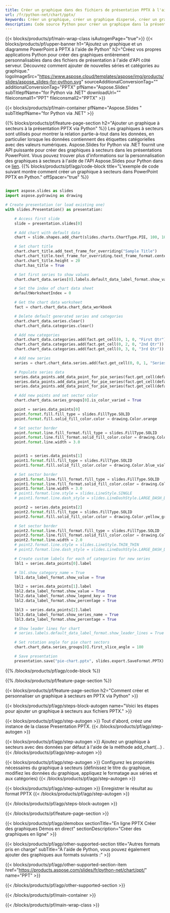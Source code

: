 ```yaml
---
title: Créer un graphique dans des fichiers de présentation PPTX à l'aide de Python
url: /fr/python-net/chart/pptx/
keywords: Créer un graphique, créer un graphique dispersé, créer un graphique à secteurs, créer un graphique en arborescence, créer un graphique boursier, créer un graphique en boîte et à moustaches, créer un graphique en histogramme, créer un graphique en entonnoir, un graphique en rayon de soleil, un graphique multicatégorie, une présentation PowerPoint, Python
description: Code source Python pour créer un graphique dans la présentation PPTX.
---
```


{{< blocks/products/pf/main-wrap-class isAutogenPage="true">}}
{{< blocks/products/pf/upper-banner h1="Ajoutez un graphique et un diagramme PowerPoint à PPTX à l'aide de Python" h2="Créez vos propres applications Python pour créer des graphiques entièrement personnalisables dans des fichiers de présentation à l'aide d'API côté serveur. Découvrez comment ajouter de nouvelles séries et catégories au graphique." logoImageSrc="https://www.aspose.cloud/templates/aspose/img/products/slides/aspose_slides-for-python.svg" sourceAdditionalConversionTag="" additionalConversionTag="PPTX" pfName="Aspose.Slides" subTitlepfName="for Python via .NET" downloadUrl="" fileiconsmall1="PPT" fileiconsmall2="PPTX" >}}

{{< blocks/products/pf/main-container pfName="Aspose.Slides " subTitlepfName="for Python via .NET" >}}

{{% blocks/products/pf/feature-page-section  h2="Ajouter un graphique à secteurs à la présentation PPTX via Python" %}}
Les graphiques à secteurs sont utilisés pour montrer la relation partie-à-tout dans les données, en particulier lorsque les données contiennent des étiquettes catégorielles avec des valeurs numériques. Aspose.Slides for Python via .NET fournit une API puissante pour créer des graphiques à secteurs dans les présentations PowerPoint. Vous pouvez trouver plus d'informations sur la personnalisation des graphiques à secteurs à l'aide de l'API Aspose.Slides pour Python dans ce [lien](https://docs.aspose.com/slides/python-net/pie-chart/).
{{% blocks/products/pf/agp/code-block title="L'exemple de code suivant montre comment créer un graphique à secteurs dans PowerPoint PPTX en Python." offSpacer="true" %}}

```py

import aspose.slides as slides
import aspose.pydrawing as drawing

# Create presentation (or load existing one) 
with slides.Presentation() as presentation:

    # Access first slide
    slide = presentation.slides[0]

    # Add chart with default data
    chart = slide.shapes.add_chart(slides.charts.ChartType.PIE, 100, 100, 400, 400)

    # Set chart title
    chart.chart_title.add_text_frame_for_overriding("Sample Title")
    chart.chart_title.text_frame_for_overriding.text_frame_format.center_text = slides.NullableBool(True)
    chart.chart_title.height = 20
    chart.has_title = True

    # Set first series to show values
    chart.chart_data.series[0].labels.default_data_label_format.show_value = True

    # Set the index of chart data sheet
    defaultWorksheetIndex = 0

    # Get the chart data worksheet
    fact = chart.chart_data.chart_data_workbook

    # Delete default generated series and categories
    chart.chart_data.series.clear()
    chart.chart_data.categories.clear()

    # Add new categories
    chart.chart_data.categories.add(fact.get_cell(0, 1, 0, "First Qtr"))
    chart.chart_data.categories.add(fact.get_cell(0, 2, 0, "2nd Qtr"))
    chart.chart_data.categories.add(fact.get_cell(0, 3, 0, "3rd Qtr"))

    # Add new series
    series = chart.chart_data.series.add(fact.get_cell(0, 0, 1, "Series 1"), chart.type)

    # Populate series data
    series.data_points.add_data_point_for_pie_series(fact.get_cell(defaultWorksheetIndex, 1, 1, 20))
    series.data_points.add_data_point_for_pie_series(fact.get_cell(defaultWorksheetIndex, 2, 1, 50))
    series.data_points.add_data_point_for_pie_series(fact.get_cell(defaultWorksheetIndex, 3, 1, 30))

    # Add new points and set sector color
    chart.chart_data.series_groups[0].is_color_varied = True

    point = series.data_points[0]
    point.format.fill.fill_type = slides.FillType.SOLID
    point.format.fill.solid_fill_color.color = drawing.Color.orange

    # Set sector border
    point.format.line.fill_format.fill_type = slides.FillType.SOLID
    point.format.line.fill_format.solid_fill_color.color = drawing.Color.gray
    point.format.line.width = 3.0


    point1 = series.data_points[1]
    point1.format.fill.fill_type = slides.FillType.SOLID
    point1.format.fill.solid_fill_color.color = drawing.Color.blue_violet

    # Set sector border
    point1.format.line.fill_format.fill_type = slides.FillType.SOLID
    point1.format.line.fill_format.solid_fill_color.color = drawing.Color.blue
    point1.format.line.width = 3.0
    # point1.format.line.style = slides.LineStyle.SINGLE
    # point1.format.line.dash_style = slides.LineDashStyle.LARGE_DASH_DOT

    point2 = series.data_points[2]
    point2.format.fill.fill_type = slides.FillType.SOLID
    point2.format.fill.solid_fill_color.color = drawing.Color.yellow_green

    # Set sector border
    point2.format.line.fill_format.fill_type = slides.FillType.SOLID
    point2.format.line.fill_format.solid_fill_color.color = drawing.Color.red
    point2.format.line.width = 2.0
    # point2.format.line.style = slides.LineStyle.THIN_THIN
    # point2.format.line.dash_style = slides.LineDashStyle.LARGE_DASH_DOT_DOT

    # Create custom labels for each of categories for new series
    lbl1 = series.data_points[0].label

    # lbl.show_category_name = True
    lbl1.data_label_format.show_value = True

    lbl2 = series.data_points[1].label
    lbl2.data_label_format.show_value = True
    lbl2.data_label_format.show_legend_key = True
    lbl2.data_label_format.show_percentage = True

    lbl3 = series.data_points[2].label
    lbl3.data_label_format.show_series_name = True
    lbl3.data_label_format.show_percentage = True

    # Show leader lines for chart
    # series.labels.default_data_label_format.show_leader_lines = True

    # Set rotation angle for pie chart sectors
    chart.chart_data.series_groups[0].first_slice_angle = 180

    # Save presentation
    presentation.save("pie-chart.pptx", slides.export.SaveFormat.PPTX)

```

{{% /blocks/products/pf/agp/code-block %}}

{{% /blocks/products/pf/feature-page-section %}}

{{< blocks/products/pf/feature-page-section  h2="Comment créer et personnaliser un graphique à secteurs en PPTX via Python" >}}

{{< blocks/products/pf/agp/steps-block-autogen name="Voici les étapes pour ajouter un graphique à secteurs aux fichiers PPTX." >}}

{{< blocks/products/pf/agp/step-autogen >}}
Tout d'abord, créez une instance de la classe Presentation PPTX.
{{< /blocks/products/pf/agp/step-autogen >}}

{{< blocks/products/pf/agp/step-autogen >}}
Ajoutez un graphique à secteurs avec des données par défaut à l'aide de la méthode add_chart(...) .
{{< /blocks/products/pf/agp/step-autogen >}}

{{< blocks/products/pf/agp/step-autogen >}}
Configurez les propriétés nécessaires du graphique à secteurs (définissez le titre du graphique, modifiez les données du graphique, appliquez le formatage aux séries et aux catégories)
{{< /blocks/products/pf/agp/step-autogen >}}

{{< blocks/products/pf/agp/step-autogen >}}
Enregistrer le résultat au format PPTX
{{< /blocks/products/pf/agp/step-autogen >}}

{{< /blocks/products/pf/agp/steps-block-autogen >}}

{{< /blocks/products/pf/feature-page-section >}}

{{< blocks/products/pf/agp/demobox sectionTitle="En ligne PPTX Créer des graphiques Démos en direct" sectionDescription="Créer des graphiques en ligne" >}}

{{< blocks/products/pf/agp/other-supported-section title="Autres formats pris en charge" subTitle="À l'aide de Python, vous pouvez également ajouter des graphiques aux formats suivants :" >}}

{{< blocks/products/pf/agp/other-supported-section-item href="https://products.aspose.com/slides/fr/python-net/chart/ppt/" name="PPT" >}}


{{< /blocks/products/pf/agp/other-supported-section >}}

{{< /blocks/products/pf/main-container >}}
    
{{< /blocks/products/pf/main-wrap-class >}}